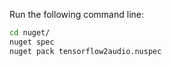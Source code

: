 Run the following command line:

```bash
cd nuget/
nuget spec
nuget pack tensorflow2audio.nuspec
```